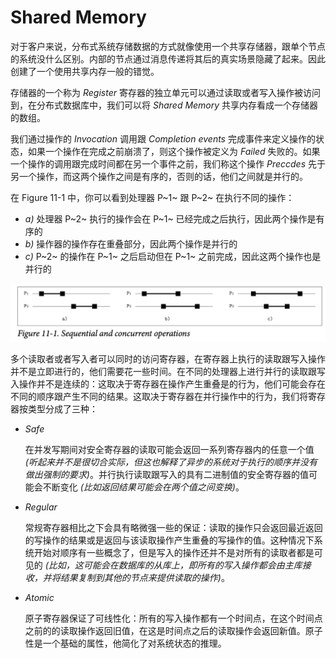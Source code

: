 # Shared Memory

对于客户来说，分布式系统存储数据的方式就像使用一个共享存储器，跟单个节点的系统没什么区别。内部的节点通过消息传递将其后的真实场景隐藏了起来。因此创建了一个使用共享内存一般的错觉。

存储器的一个称为 *Register*  寄存器的独立单元可以通过读取或者写入操作被访问到，在分布式数据库中，我们可以将 *Shared Memory* 共享内存看成一个存储器的数组。

我们通过操作的 *Invocation* 调用跟 *Completion events* 完成事件来定义操作的状态，如果一个操作在完成之前崩溃了，则这个操作被定义为 *Failed* 失败的。如果一个操作的调用跟完成时间都在另一个事件之前，我们称这个操作 *Preccdes* 先于另一个操作，而这两个操作之间是有序的，否则的话，他们之间就是并行的。

在 Figure 11-1 中，你可以看到处理器 P~1~ 跟 P~2~ 在执行不同的操作：

- *a)* 处理器 P~2~ 执行的操作会在 P~1~ 已经完成之后执行，因此两个操作是有序的
- *b)* 操作器的操作存在重叠部分，因此两个操作是并行的
- *c)* P~2~ 的操作在 P~1~ 之后启动但在 P~1~ 之前完成，因此这两个操作也是并行的

![image-20210426185422083](chapter_11_4_shared_memory.assets/image-20210426185422083.png)

多个读取者或者写入者可以同时的访问寄存器，在寄存器上执行的读取跟写入操作并不是立即进行的，他们需要花一些时间。在不同的处理器上进行并行的读取跟写入操作并不是连续的：这取决于寄存器在操作产生重叠是的行为，他们可能会存在不同的顺序跟产生不同的结果。这取决于寄存器在并行操作中的行为，我们将寄存器按类型分成了三种：

- *Safe*

  在并发写期间对安全寄存器的读取可能会返回一系列寄存器内的任意一个值 *(听起来并不是很切合实际，但这也解释了异步的系统对于执行的顺序并没有做出强制的要求)*。并行执行读取跟写入的具有二进制值的安全寄存器的值可能会不断变化 *(比如返回结果可能会在两个值之间变换)*。

- *Regular*

  常规寄存器相比之下会具有略微强一些的保证：读取的操作只会返回最近返回的写操作的结果或是返回与该读取操作产生重叠的写操作的值。这种情况下系统开始对顺序有一些概念了，但是写入的操作还并不是对所有的读取者都是可见的 *(比如，这可能会在数据库的从库上，即所有的写入操作都会由主库接收，并将结果复制到其他的节点来提供读取的操作)*。

- *Atomic*

  原子寄存器保证了可线性化：所有的写入操作都有一个时间点，在这个时间点之前的的读取操作返回旧值，在这是时间点之后的读取操作会返回新值。原子性是一个基础的属性，他简化了对系统状态的推理。